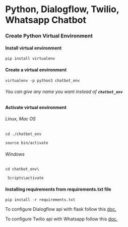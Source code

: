 # Python, Dialogflow, Twilio, Whatsapp Chatbot

### Create Python Virtual Environment 
#### Install virtual environment
```console
pip install virtualenv
```

#### Create a virtual environment
```console
virtualenv -p python3 chatbot_env
```
###### You can give any name you want instead of **`chatbot_env`**

#### Activate virtual environment 
###### Linux, Mac OS
```console
cd ./chatbot_env
```

```console
source bin/activate
```
###### Windows
```console
cd chatbot_env\
```
```console
 Scripts\activate
```

#### Installing requirements from **requirements.txt** file
```console
pip install -r requirements.txt
```
 
 To configure Dialogflow api with flask follow this [doc.](https://medium.com/zenofai/creating-chatbot-using-python-flask-d6947d8ef805)
 
 To configure Twilio api with Whatsapp follow this [doc.](https://www.twilio.com/blog/build-a-whatsapp-chatbot-with-python-flask-and-twilio)
